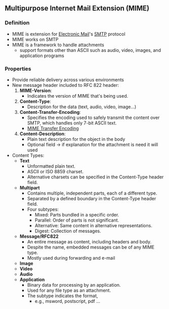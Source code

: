 ## Multipurpose Internet Mail Extension (MIME)
### Definition
- MIME is extension for [Electronic Mail](Electronic%20Mail.md)'s [SMTP](SMTP.md) protocol
- MIME works on SMTP
- MIME is a framework to handle attachments
	- support formats other than ASCII such as audio, video, images, and application programs
### Properties
- Provide reliable delivery across various environments
- New message header included to RFC 822 header:
	1. **MIME-Version**:
		- Indicates the version of MIME that's being used. 
	2. **Content-Type**: 
		- Description for the data (text, audio, video, image...)
	3. **Content-Transfer-Encoding**: 
		- Specifies the encoding used to safely transmit the content over SMTP, which handles only 7-bit ASCII text. 
		- [MIME Transfer Encoding](MIME%20Transfer%20Encoding.md)
	4. **Content-Description**: 
		- Plain text description for the object in the body
		- Optional field -> if explanation for the attachment is need it will used
- Content Types:
	- **Text**
		- Unformatted plain text.
		- ASCII or ISO 8859 charset.
		- Alternative charsets can be specified in the Content-Type header field.
	- **Multipart**
		- Contains multiple, independent parts, each of a different type.
		- Separated by a defined boundary in the Content-Type header field.
		- Four subtypes:
			- Mixed: Parts bundled in a specific order.
			- Parallel: Order of parts is not significant.
			- Alternative: Same content in alternative representations.
			- Digest: Collection of messages.
	- **Message/RFC822**
		- An entire message as content, including headers and body.
		- Despite the name, embedded messages can be of any MIME type.
		- Mostly used during forwarding and e-mail
	- **Image**
	- **Video**
	- **Audio**
	- **Application**
		- Binary data for processing by an application.
		- Used for any file type as an attachment.
		- The subtype indicates the format, 
			- e.g., msword, postscript, pdf ...
